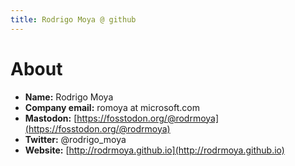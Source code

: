 ```yaml
---
title: Rodrigo Moya @ github
---
```


# About
* __Name:__ Rodrigo Moya
* __Company email:__ romoya at microsoft.com
* __Mastodon:__ [https://fosstodon.org/@rodrmoya](https://fosstodon.org/@rodrmoya)
* __Twitter:__ @rodrigo_moya
* __Website:__ [http://rodrmoya.github.io](http://rodrmoya.github.io)
